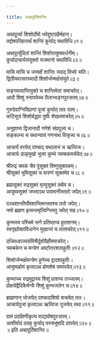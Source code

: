 ```yaml
---

title: अब्दपूर्तिशान्तिः
---
```



अब्दपूर्त्या शिशोर्दोषो भवेद्दुष्टग्रहैर्महान्।  
तद्दोषपरिहारार्थं शान्तिं कुर्याद् यथाविधि॥१॥

अब्दपूर्त्युदितां शान्तिं शिशोरायुष्यवर्धनीम्।  
कुर्यादाचार्यसंयुक्तो यजमानो यथाविधि॥२॥

मासि मासि च जन्मर्क्षे शान्तिः स्याद् विभवे सति।  
द्वितीयवत्सरस्यादौ शिशोर्जन्मर्क्षसंयुते॥३॥

सङ्गवव्याप्तियुक्ते च शान्तिमेतां समाचरेत्।  
आदौ शिशुं स्नापयेच्च तैलाभ्यङ्गपुरःसरम्॥४॥

गुरुदेवाग्निविप्राणां पूजां कुर्यात् ततः परम्।  
कटिसूत्रं शिशोर्बद्ध्वा पुष्पैः शेखरमाचरेत्॥५॥

अनुज्ञाप्य द्विजानादौ गणेशं संप्रपूज्य च।  
सङ्कल्प्य च यथान्यायं गणनाथं विसृज्य च॥६॥

आचार्यं वरयेत् पश्चाद् यथालाभं च ऋत्विजः।  
आचार्यः प्राङ्मुखो भूत्वा कुम्भे त्र्यम्बकमर्चयेत्॥७॥

श्रीरुद्रं चमकं चैव पुंसूक्तं विष्णुसूक्तकम्।  
श्रीसूक्तं भूमिसूक्तं च वारुणं सूक्तमेव च॥८॥

ब्रह्मसूक्तं रुद्रसूक्तं मृत्युसूक्तं तथैव च।  
आयुष्यसूक्तं जप्त्वाऽथ पावमानीस्ततो जपेत्॥९॥

पञ्चशान्तीर्घोषशान्तिमन्ततश्च ततो जपेत्।  
नमो ब्रह्मण इत्यन्तमृत्विग्भिस्तु जपेत् सह॥१०॥

कुम्भस्य पश्चिमे भागे प्रतिष्ठाप्य हुताशनम्।  
स्वगृह्योक्तविधानेन मुखान्तं च ततश्चरेत्॥११॥

दधिमध्वाज्यसंमिश्रैर्दूर्वाग्रैर्होममाचरेत्।  
त्र्यम्बकेन च मन्त्रेण अष्टोत्तरशताहुतीः॥१२॥

शिशोर्जन्मर्क्षमन्त्रेण हुनेच्च द्वादशाहुतीः।  
आयुष्यहोमं कृत्वाऽथ होमशेषं समापयेत्॥१३॥

कुम्भाच्च रुद्रमुद्वास्य शिशुं प्राशय्य तज्जलम्।  
प्रोक्षयेद्वैदिकैर्मन्त्रैः शिशुं कुम्भजलेन च॥१४॥

ब्राह्मणान् भोजयेत् पश्चादाशिषो वाचयेत् ततः।  
आचार्यपूजां कृत्वाऽथ ऋत्विजः पूजयेत् तथा॥१९॥

ग्रामं प्रदक्षिणीकृत्य वाद्यघोषपुरःसरम्।  
आशीर्वादं ततह् कुर्याद् वस्त्रभूषादि दापयेत्॥२०॥  
॥ इति अब्दपूर्तिशान्तिः॥
